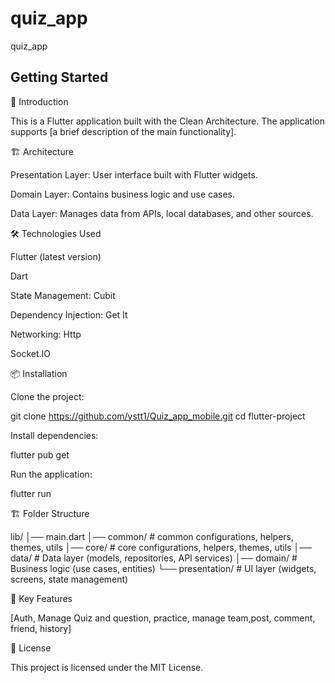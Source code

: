 # quiz_app

quiz_app

## Getting Started

🚀 Introduction

This is a Flutter application built with the Clean Architecture. The application supports [a brief description of the main functionality].

🏗️ Architecture

Presentation Layer: User interface built with Flutter widgets.

Domain Layer: Contains business logic and use cases.

Data Layer: Manages data from APIs, local databases, and other sources.

🛠️ Technologies Used

Flutter (latest version)

Dart

State Management: Cubit

Dependency Injection: Get It

Networking: Http

Socket.IO 

📦 Installation

Clone the project:

git clone https://github.com/ystt1/Quiz_app_mobile.git
cd flutter-project

Install dependencies:

flutter pub get

Run the application:

flutter run

🏗️ Folder Structure

lib/
│── main.dart
│── common/                # common configurations, helpers, themes, utils
│── core/                # core configurations, helpers, themes, utils
│── data/                # Data layer (models, repositories, API services)
│── domain/              # Business logic (use cases, entities)
└── presentation/        # UI layer (widgets, screens, state management)
    

🚀 Key Features

[Auth, Manage Quiz and question, practice, manage team,post, comment, friend, history]

📜 License

This project is licensed under the MIT License.
